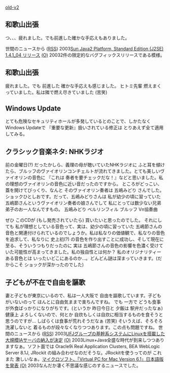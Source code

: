 [old-v2](ig030729-orig.html)

## 和歌山出張

つ、、、疲れました。でも前進した確かな手応えもありました。




 


世間のニュースから ([RSS](ig030729-release.xml)) 2003[Sun Java2 Platform, Standard Edition (J2SE) 1.4.1_04 リリース](http://java.sun.com/j2se/1.4.1/ja/download.html) [(O)](http://java.sun.com/j2se/1.4.1/ja/download.html) 20032件の限定的なバグフィックスリリースである模様。

## 和歌山出張


疲れました。でも 前進した 確かな手応えも感じました。
ヒトミ先輩 燃えまくっていました。私は隣で燃え尽きていました (苦笑)

## Windows Update


とても危険なセキュリティホールが多発しているとのことで、しかたなく Windows
Updateで 『重要な更新』扱いされている修正は とりあえず全て適用してみる。

## クラシック音楽ネタ: NHKラジオ


前の金曜日(?) だったかしら、義理の母が聴いていたNHKラジオに ふと耳を傾けたら、ブルッフのヴァイオリンコンチェルトが流れてきました。とても美しいヴァイオリンの音色に
『これは 奏者を要チェックだな！』などと思いました。私の理想のヴァイオリンの音色に近い音だったのですから。
ところがどっこい、蓋を開けてびっくり、なんと そのヴァイオリン奏者は 五嶋みどり
さんでした。ショックひとしおです。だって、五嶋みどりさんは 私が幼少の頃に習っていた
五嶋節さんというヴァイオリン奏者の娘さんでして 私にとっては数少ない兄弟弟子のお一人なんですもの。
五嶋みどり
  ベルリンフィル
  ブルッフ Vn協奏曲


ぜひ このCDが (もし発売されていたら) 買いたいと思ったのでした。
それにしても 私が理想としている音色って、実は、幼少の頃に習っていた 五嶋節さんの音色と関連付けられているのでしょうか。私は私なりの価値観で、私なりの音色を追求して、私なりに
史上初(?) の音色を作り出すことに成功し、そして現在に至る、そういうつもりだったのに
実は 五嶋節さんの音色の影響を色濃く受けていた可能性が高まってきました。私の独自性とは何か？
私のオリジナリティーある音色とは いったいどこにあるのか…。どんどん謎は深まっていきます。(だからこそ
ショックが深かったのでした)

## 子どもが不在で自由を謳歌


妻と子どもが東京にいるので、私は一人大阪で 自由を謳歌しています。子どもがいないのって ほんとに自由気ままで楽ちんですね。
でも 一方で どうも食事が外食ばっかりになりがちです。(というか 昨日今日と
夕飯は 駅弁だったなぁ) 健康上 よろしくないので、何とか 自炊もしくは自炊に相当するものを食そうと思うのですが…
しばらくは食事が荒れそうだなぁ (苦笑)
そいうえば、そろそろ洗濯しないと 着るものが段々なくなりつつあります。この点も問題ですね。
世間のニュースから ([RSS](ig030729-news.xml)) 2003[UFJグループの基幹系システムにLinuxを搭載した大規模IAサーバの納入が決定](http://www.ctc-g.co.jp/new_htm/out_n2003_07/20030728_oy2.html) [(O)](http://www.ctc-g.co.jp/new_htm/out_n2003_07/20030728_oy2.html) 2003Linux+Java全盛な時代が到来しつつありますなぁ。ソフト面では Oracle9i Real Application Clusters, BEA WebLogic Server 8.1J, JRockit の組み合わせなのだそうな。JRockitを使うってのが これまた 激しいなぁ。[マイクロソフト、「Virtual PC for Mac Version 6.1」日本語版を発表](http://www.zdnet.co.jp/news/0307/29/njbt_02.html) [(O)](http://www.zdnet.co.jp/news/0307/29/njbt_02.html) 2003なんだか凄く不思議な感じのするニュースでした。